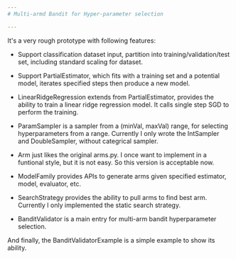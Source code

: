 ```yaml
---
# Multi-armd Bandit for Hyper-parameter selection

---
```


It's a very rough prototype with following features:

- Support classification dataset input, partition into training/validation/test set, including standard scaling for dataset.

- Support PartialEstimator, which fits with a training set and a potential model, iterates specified steps then produce a new model.

- LinearRidgeRegression extends from PartialEstimator, provides the ability to train a linear ridge regression model. It calls single step SGD to perform the training.

- ParamSampler is a sampler from a (minVal, maxVal) range, for selecting hyperparameters from a range. Currently I only wrote the IntSampler and DoubleSampler, without categrical sampler.

- Arm just likes the original arms.py. I once want to implement in a funtional style, but it is not easy. So this version is acceptable now.

- ModelFamily provides APIs to generate arms given specified estimator, model, evaluator, etc.

- SearchStrategy provides the ability to pull arms to find best arm. Currently I only implemented the static search strategy.

- BanditValidator is a main entry for multi-arm bandit hyperparameter selection.

And finally, the BanditValidatorExample is a simple example to show its ability.
